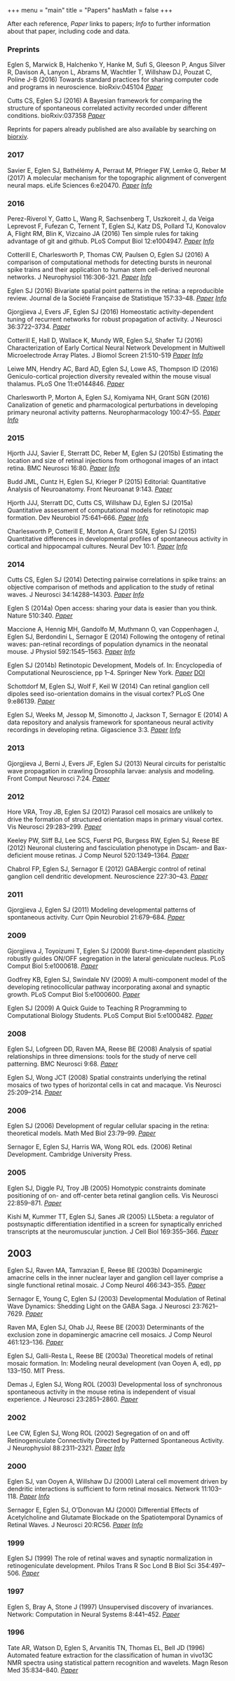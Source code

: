 +++
menu = "main"
title = "Papers"
hasMath = false 
+++



After each reference, *Paper* links to papers; *Info* to further information
about that paper, including code and data.

### Preprints

Eglen S, Marwick B, Halchenko Y, Hanke M, Sufi S, Gleeson P, Angus
Silver R, Davison A, Lanyon L, Abrams M, Wachtler T, Willshaw DJ,
Pouzat C, Poline J-B (2016) Towards standard practices for sharing
computer code and programs in neuroscience. bioRxiv:045104 
[*Paper*](http://biorxiv.org/content/early/2016/03/24/045104)


Cutts CS, Eglen SJ (2016) A Bayesian framework for comparing the
structure of spontaneous correlated activity recorded under different
conditions. bioRxiv:037358
[*Paper*](http://biorxiv.org/content/early/2016/01/19/037358)

Reprints for papers already published are also available by searching
on [biorxiv](http://biorxiv.org/search/eglen).

### 2017

Savier E, Eglen SJ, Bathélémy A, Perraut M, Pfrieger FW, Lemke G,
Reber M (2017) A molecular mechanism for the topographic
alignment of convergent neural maps. eLife Sciences 6:e20470.
[*Paper*](http://dx.doi.org/10.7554/eLife.20470)
[*Info*](https://github.com/michaelreber/3-step-Map-Aligment-Model/)


### 2016

Perez-Riverol Y, Gatto L, Wang R, Sachsenberg T, Uszkoreit J, da Veiga Leprevost F, Fufezan C, Ternent T, Eglen SJ, Katz DS, Pollard TJ, Konovalov A, Flight RM, Blin K, Vizcaino JA (2016) Ten simple rules for taking advantage of git and github. PLoS Comput Biol 12:e1004947.
[*Paper*](http://dx.doi.org/10.1371/journal.pcbi.1004947)
[*Info*](https://github.com/ypriverol/github-paper)



Cotterill E, Charlesworth P, Thomas CW, Paulsen O, Eglen SJ (2016) A
comparison of computational methods for detecting bursts in neuronal
spike trains and their application to human stem cell-derived neuronal
networks. J Neurophysiol 116:306-321.
[*Paper*](http://jn.physiology.org/content/116/2/306)
[*Info*](https://github.com/ellesec/burstanalysis)
<!-- http://dx.doi.org/10.1152/jn.00093.2016  -->
<!-- github archived at http://dx.doi.org/10.5281/zenodo.50312 -->

Eglen SJ (2016) Bivariate spatial point patterns in the retina: a
reproducible review. Journal de la Société Française de Statistique
157:33–48.
[*Paper*](http://journal-sfds.fr/index.php/J-SFdS/article/view/518/490)
[*Info*](http://github.com/sje30/eglen2015)

Gjorgjieva J, Evers JF, Eglen SJ (2016) Homeostatic activity-dependent
tuning of recurrent networks for robust propagation of activity. J
Neurosci 36:3722–3734.  [*Paper*](http://dx.doi.org/10.1523/JNEUROSCI.2511-15.2016)

Cotterill E, Hall D, Wallace K, Mundy WR, Eglen SJ, Shafer TJ (2016)
Characterization of Early Cortical Neural Network Development in
Multiwell Microelectrode Array Plates. J Biomol Screen 21:510-519
[*Paper*](http://dx.doi.org/10.1177/1087057116640520) [*Info*](http://github.com/sje30/EPAmeadev)



Leiwe MN, Hendry AC, Bard AD, Eglen SJ, Lowe AS, Thompson ID (2016)
Geniculo-cortical projection diversity revealed within the mouse
visual thalamus. PLoS One
11:e0144846. [*Paper*](http://dx.doi.org/10.1371/journal.pone.0144846)

Charlesworth P, Morton A, Eglen SJ, Komiyama NH, Grant SGN (2016)
Canalization of genetic and pharmacological perturbations in
developing primary neuronal activity patterns. Neuropharmacology
100:47–55. [*Paper*](http://dx.doi.org/10.1016/j.neuropharm.2015.07.027)
[*Info*](http://damtp.cam.ac.uk/user/sje30/papers/charlesworth2015_data.pdf)

### 2015

Hjorth JJJ, Savier E, Sterratt DC, Reber M, Eglen SJ (2015b)
Estimating the location and size of retinal injections from orthogonal
images of an intact retina. BMC Neurosci 16:80.
[*Paper*](http://dx.doi.org/10.1186/s12868-015-0217-8)
[*Info*](https://github.com/Hjorthmedh/IntactEye)

Budd JML, Cuntz H, Eglen SJ, Krieger P (2015) Editorial: Quantitative
Analysis of Neuroanatomy. Front Neuroanat 9:143.
[*Paper*](http://dx.doi.org/10.3389/fnana.2015.00143)

Hjorth JJJ, Sterratt DC, Cutts CS, Willshaw DJ, Eglen SJ (2015a)
Quantitative assessment of computational models for retinotopic map
formation. Dev Neurobiol 75:641–666.
[*Paper*](http://dx.doi.org/10.1002/dneu.22241)
[*Info*](https://github.com/Hjorthmedh/RetinalMap)


Charlesworth P, Cotterill E, Morton A, Grant SGN, Eglen SJ (2015)
Quantitative differences in developmental profiles of spontaneous
activity in cortical and hippocampal cultures. Neural Dev 10:1.
[*Paper*](http://www.neuraldevelopment.com/content/10/1/1/)
[*Info*](https://github.com/sje30/g2chvc)




### 2014

Cutts CS, Eglen SJ (2014) Detecting pairwise correlations in spike
trains: an objective comparison of methods and application to the
study of retinal waves. J Neurosci 34:14288–14303.
[*Paper*](http://dx.doi.org/10.1523/JNEUROSCI.2767-14.2014)
[*Info*](https://github.com/CCutts/Detecting_pairwise_correlations_in_spike_trains)


Eglen S (2014a) Open access: sharing your data is easier than you think. Nature 510:340.
[*Paper*](http://www.damtp.cam.ac.uk/user/sje30/papers/eglen2014_correspondence.pdf)


Maccione A, Hennig MH, Gandolfo M, Muthmann O, van Coppenhagen J, Eglen SJ, Berdondini L, Sernagor E (2014) Following the ontogeny of retinal waves: pan-retinal recordings of population dynamics in the neonatal mouse. J Physiol 592:1545–1563.
[*Paper*](http://dx.doi.org/10.1113/jphysiol.2013.262840)
[*Info*](http://www.damtp.cam.ac.uk/user/sje30/waverepo)

Eglen SJ (2014b) Retinotopic Development, Models of. In: Encyclopedia of Computational Neuroscience, pp 1–4. Springer New York.
[*Paper*](http://www.damtp.cam.ac.uk/user/sje30/papers/eglen2013_enc.pdf)
[DOI](http://doi.org/10.1007/978-1-4614-6675-8_406)

Schottdorf M, Eglen SJ, Wolf F, Keil W (2014) Can retinal ganglion cell dipoles seed iso-orientation domains in the visual cortex? PLoS One 9:e86139.
[*Paper*](http://dx.doi.org/10.1371/journal.pone.0086139)

Eglen SJ, Weeks M, Jessop M, Simonotto J, Jackson T, Sernagor E (2014)
A data repository and analysis framework for spontaneous neural
activity recordings in developing retina. Gigascience 3:3.
[*Paper*](http://dx.doi.org/10.1186/2047-217X-3-3)
[*Info*](http://github.com/sje30/waverepo)


### 2013

Gjorgjieva J, Berni J, Evers JF, Eglen SJ (2013) Neural circuits for
peristaltic wave propagation in crawling Drosophila larvae: analysis
and modeling. Front Comput Neurosci 7:24.
[*Paper*](http://dx.doi.org/10.3389/fncom.2013.00024)

### 2012

Hore VRA, Troy JB, Eglen SJ (2012) Parasol cell mosaics are unlikely
to drive the formation of structured orientation maps in primary
visual cortex. Vis Neurosci 29:283–299.
[*Paper*](http://www.damtp.cam.ac.uk/user/sje30/papers/hore2012.pdf)
<!-- (http://dx.doi.org/10.1017/S0952523812000338)  -->


Keeley PW, Sliff BJ, Lee SCS, Fuerst PG, Burgess RW, Eglen SJ, Reese
BE (2012) Neuronal clustering and fasciculation phenotype in Dscam-
and Bax-deficient mouse retinas. J Comp Neurol 520:1349–1364.
[*Paper*](http://dx.doi.org/10.1002/cne.23033)

Chabrol FP, Eglen SJ, Sernagor E (2012) GABAergic control of retinal
ganglion cell dendritic development. Neuroscience 227:30–43.
[*Paper*](http://dx.doi.org/10.1016/j.neuroscience.2012.09.040)

### 2011

Gjorgjieva J, Eglen SJ (2011) Modeling developmental patterns of
spontaneous activity. Curr Opin Neurobiol 21:679–684.
[*Paper*](http://ukpmc.ac.uk/articles/PMC3184139)

### 2009

Gjorgjieva J, Toyoizumi T, Eglen SJ (2009) Burst-time-dependent
plasticity robustly guides ON/OFF segregation in the lateral
geniculate nucleus. PLoS Comput Biol 5:e1000618.
[*Paper*](http://www.ploscompbiol.org/doi/pcbi.1000618)



Godfrey KB, Eglen SJ, Swindale NV (2009) A multi-component model of
the developing retinocollicular pathway incorporating axonal and
synaptic growth. PLoS Comput Biol 5:e1000600.
[*Paper*](http://www.ploscompbiol.org/doi/pcbi.1000600)

Eglen SJ (2009) A Quick Guide to Teaching R Programming to
Computational Biology Students. PLoS Comput Biol 5:e1000482.
[*Paper*](http://www.ploscompbiol.org/doi/pcbi.1000482)

### 2008

Eglen SJ, Lofgreen DD, Raven MA, Reese BE (2008) Analysis of spatial
relationships in three dimensions: tools for the study of nerve cell
patterning. BMC Neurosci 9:68.
[*Paper*](http://www.biomedcentral.com/1471-2202/9/68)


Eglen SJ, Wong JCT (2008) Spatial constraints underlying the retinal mosaics of two types of horizontal cells in cat and macaque. Vis Neurosci 25:209–214.
[*Paper*](http://arxiv.org/pdf/1208.0986.pdf)

### 2006

Eglen SJ (2006) Development of regular cellular spacing in the retina:
theoretical models. Math Med Biol 23:79–99.
[*Paper*](http://www.damtp.cam.ac.uk/user/sje30/papers/eglen2006.pdf)


Sernagor E, Eglen SJ, Harris WA, Wong ROL eds. (2006) Retinal
Development. Cambridge University Press.


### 2005 

Eglen SJ, Diggle PJ, Troy JB (2005) Homotypic constraints dominate
positioning of on- and off-center beta retinal ganglion cells. Vis
Neurosci 22:859–871.
[*Paper*](http://www.damtp.cam.ac.uk/user/sje30/papers/eglen2005.pdf)

Kishi M, Kummer TT, Eglen SJ, Sanes JR (2005) LL5beta: a regulator of
postsynaptic differentiation identified in a screen for synaptically
enriched transcripts at the neuromuscular junction. J Cell Biol
169:355–366.
[*Paper*](http://www.damtp.cam.ac.uk/user/sje30/papers/kishi2005.pdf)

## 2003

Eglen SJ, Raven MA, Tamrazian E, Reese BE (2003b) Dopaminergic
amacrine cells in the inner nuclear layer and ganglion cell layer
comprise a single functional retinal mosaic. J Comp Neurol
466:343–355.
[*Paper*](http://www.damtp.cam.ac.uk/user/sje30/papers/eglen2003.pdf)


Sernagor E, Young C, Eglen SJ (2003) Developmental Modulation of
Retinal Wave Dynamics: Shedding Light on the GABA Saga. J Neurosci
23:7621–7629.
[*Paper*](http://www.damtp.cam.ac.uk/user/sje30/papers/sernagor2003_jn.pdf)


Raven MA, Eglen SJ, Ohab JJ, Reese BE (2003) Determinants of the
exclusion zone in dopaminergic amacrine cell mosaics. J Comp Neurol
461:123–136.
[*Paper*](http://www.damtp.cam.ac.uk/user/sje30/papers/raven2003.pdf)

Eglen SJ, Galli-Resta L, Reese BE (2003a) Theoretical models of
retinal mosaic formation. In: Modeling neural development (van Ooyen
A, ed), pp 133–150. MIT Press.

Demas J, Eglen SJ, Wong ROL (2003) Developmental loss of synchronous
spontaneous activity in the mouse retina is independent of visual
experience. J Neurosci 23:2851–2860.
[*Paper*](http://www.jneurosci.org/cgi/pmidlookup?view=long&pmid=12684472)

### 2002 

Lee CW, Eglen SJ, Wong ROL (2002) Segregation of on and off
Retinogeniculate Connectivity Directed by Patterned Spontaneous
Activity. J Neurophysiol 88:2311–2321.
[*Paper*](http://jn.physiology.org/cgi/reprint/88/5/2311)
[*Info*](http://jn.physiology.org/cgi/content/full/88/5/2311/DC1)

### 2000

Eglen SJ, van Ooyen A, Willshaw DJ (2000) Lateral cell movement driven
by dendritic interactions is sufficient to form retinal
mosaics. Network 11:103–118.
[*Paper*](http://www.damtp.cam.ac.uk/user/sje30/papers/eglen2000.pdf)
[*Info*](http://www.damtp.cam.ac.uk/user/sje30/mosaics/index.html)


Sernagor E, Eglen SJ, O’Donovan MJ (2000) Differential Effects of
Acetylcholine and Glutamate Blockade on the Spatiotemporal Dynamics of
Retinal Waves. J Neurosci 20:RC56.
[*Paper*](http://www.jneurosci.org/cgi/content/abstract/20/2/RC56)
[*Info*](http://www.damtp.cam.ac.uk/user/sje30/chick-waves/index.html)

### 1999

Eglen SJ (1999) The role of retinal waves and synaptic normalization
in retinogeniculate development. Philos Trans R Soc Lond B Biol Sci
354:497–506.
[*Paper*](http://www.damtp.cam.ac.uk/user/sje30/papers/eglen1999.pdf)

### 1997

Eglen S, Bray A, Stone J (1997) Unsupervised discovery of
invariances. Network: Computation in Neural Systems 8:441–452.
[*Paper*]()

### 1996

Tate AR, Watson D, Eglen S, Arvanitis TN, Thomas EL, Bell JD (1996)
Automated feature extraction for the classification of human in
vivo13C NMR spectra using statistical pattern recognition and
wavelets. Magn Reson Med 35:834–840.
[*Paper*]()

<!-- Bowns L, Eglen SJ (1994) Extraction of non-fourier orientation information for texture classification. Investigative Opthalmology and Visual Science 35:1406. -->
